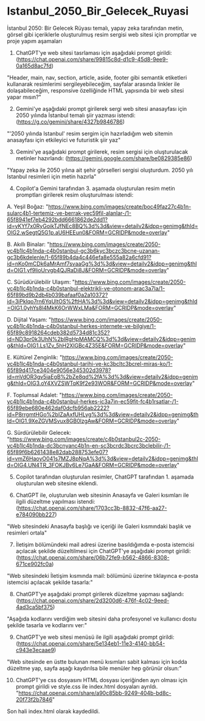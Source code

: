 # Istanbul_2050_Bir_Gelecek_Ruyasi
İstanbul 2050: Bir Gelecek Rüyası temalı, yapay zeka tarafından metin, görsel gibi içeriklerle oluşturulmuş resim sergisi web sitesi için promptlar ve proje yapım aşamaları


1) ChatGPT'ye web sitesi tasrlaması için aşağıdaki prompt girildi:
(https://chat.openai.com/share/99815c8d-d1c9-45d8-9ee9-0a165d8ac7fd)

"Header, main, nav, section, article, aside, footer gibi semantik etiketleri kullanarak  resimlerimi sergileyebileceğim, sayfalar arasında linkler ile dolaşabileceğim, responsive özelliğinde HTML yapısında bir web sitesi yapar mısın?"



2) Gemini'ye aşağıdaki prompt girilerek sergi web sitesi anasayfası için 2050 yılında İstanbul temalı şiir yazması istendi:
(https://g.co/gemini/share/4327b9846786)

"'2050 yılında Istanbul' resim sergim için hazırladığım web sitemin anasayfası için etkileyici ve futuristik şiir yaz"



3) Gemini'ye aşağıdaki prompt girilerek, resim sergisi için oluşturulacak metinler hazırlandı: (https://gemini.google.com/share/be0829385e86)

"Yapay zeka ile 2050 yılına ait şehir görselleri sergisi oluşturdum. 2050 yılı Istanbul resimleri için metin hazırla"



4) Copilot'a Gemini tarafından 3. aşamada oluşturulan resim metin promptları girilerek resim oluşturulması istendi:

A. Yeşil Boğaz:
"https://www.bing.com/images/create/boc49faz27c4b1n-sularc4b1-tertemiz-ve-berrak-yec59fil-alanlar-/1-65f8941ef7eb4292bdd6661862de2dd1?id=yKYf7x0RyGoikTJfNEc8BQ%3d%3d&view=detailv2&idpp=genimg&thId=OIG2.wSegtQ5G1p.aU6HEEun0&FORM=GCRIDP&mode=overlay"

B. Akıllı Binalar:
"https://www.bing.com/images/create/2050-yc4b1lc4b1nda-c4b0stanbul-gc3b6kyc3bczc3bcne-uzanan-gc3b6kdelenle/1-65f89b4da4c446efa8e555a82a6cfd91?id=nKo0mCDk6aMrAmf7svaaGg%3d%3d&view=detailv2&idpp=genimg&thId=OIG1.yf9lioUrvgb4QJRaDi8J&FORM=GCRIDP&mode=overlay"

C. Sürüdürülebilir Ulaşım:
"https://www.bing.com/images/create/2050-yc4b1lc4b1nda-c4b0stanbul-elektrikli-ve-otonom-arac3a7la/1-65f89bd9b2db4b039bafaaf0a2a10372?id=3iPklqo7rn6YqUltOS%2ftHA%3d%3d&view=detailv2&idpp=genimg&thId=OIG1.0yhYs8l4MkK6OrWWxLMa&FORM=GCRIDP&mode=overlay"

D. Dijital Yaşam:
"https://www.bing.com/images/create/2050-yc4b1lc4b1nda-c4b0stanbul-herkes-internete-ve-bilgiye/1-65f89c8918264cdeb382d5734d81c352?id=ND3pr0k3UhN%2blRgHpMAMCQ%3d%3d&view=detailv2&idpp=genimg&thId=OIG1.Ls1Zv_5hH2XlGBc4Z35E&FORM=GCRIDP&mode=overlay"

E. Kültürel Zenginlik:
"https://www.bing.com/images/create/2050-yc4b1lc4b1nda-c4b0stanbul-tarihi-ve-kc3bcltc3bcrel-miras-ko/1-65f89d417ce3404e9056e345302d3978?id=mVdOR3gv5iaEgB%2bZe8qd%2fA%3d%3d&view=detailv2&idpp=genimg&thId=OIG3.oY4XVZSWTqK9f2e93WOR&FORM=GCRIDP&mode=overlay"

F. Toplumsal Adalet:
"https://www.bing.com/images/create/2050-yc4b1lc4b1nda-c4b0stanbul-herkes-ic3a7in-ec59fit-fc4b1rsatlar-/1-65f89ebe680e462daf0dcfb956ab2222?id=P8rrgmtHGo%2bIZaAxfUHLyg%3d%3d&view=detailv2&idpp=genimg&thId=OIG1.9XeZGVMSvux8GB0lzgAw&FORM=GCRIDP&mode=overlay"

G. Sürdürülebilir Gelecek:
"https://www.bing.com/images/create/c4b0stanbul2c-2050-yc4b1lc4b1nda-dc3bcnyanc4b1n-en-sc3bcrdc3bcrc3bclebilir-/1-65f89f6b6261438e82dab288753efe07?id=vmZ6HaoyO041s7MZJ8pNqA%3d%3d&view=detailv2&idpp=genimg&thId=OIG4.UN4TR_3FOKJBv6Le7GaA&FORM=GCRIDP&mode=overlay"



5) Copilot tarafından oluşturulan resimler, ChatGPT tarafından 1. aşamada oluşturulan web sitesine eklendi.



6) ChatGPT ile, oluşturulan web sitesinin Anasayfa ve Galeri kısımları ile ilgili düzeltme yapılması istendi:
(https://chat.openai.com/share/1703cc3b-8832-47f6-aa27-e784090bb227)

"Web sitesindeki Anasayfa başlığı ve içeriği ile Galeri kısmındaki başlık ve resimleri ortala"



7) İletişim bölümündeki mail adresi üzerine basıldığımda e-posta istemcisi açılacak şekilde düzeltilmesi için ChatGPT'ye aşağıdaki prompt girildi:
(https://chat.openai.com/share/06b72fe9-b562-4866-8308-671ce902fc0a)

"Web sitesindeki İletişim kısmında mail: bölümünü üzerine tıklayınca e-posta istemcisi açılacak şekilde tasarla:"


8) ChatGPT'ye aşağıdaki prompt girilerek düzeltme yapması sağlandı:
(https://chat.openai.com/share/2d3200d6-476f-4c02-9eed-4ad3ca5bf375)

"Aşağıda kodlarını verdiğim web sitesini daha profesyonel ve kullanıcı dostu şekilde tasarla ve kodlarını ver:"


9) ChatGPT'ye web sitesi menüsü ile ilgili aşağıdaki prompt girildi:
(https://chat.openai.com/share/5e134eb1-11e3-4140-bb54-c943e3ecaae9)

"Web sitesinde en üstte bulunan menü kısımları sabit kalması için kodda düzeltme yap, sayfa aşağı kaydırılsa bile menüler hep görünür olsun:"


10) ChatGPT'ye css dosyasını HTML dosyası içeriğinden ayrı olması için prompt girildi ve style.css ile index.html dosyaları ayrıldı.
"https://chat.openai.com/share/a90c85bb-9249-404b-bd8c-20f73f2b7846"

Son hali index.html olarak kaydedildi.
